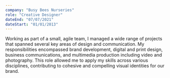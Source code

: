 ```yaml
---
company: "Busy Bees Nurseries"
role: "Creative Designer"
dateEnd: "07/07/2021"
dateStart: "01/01/2013"
---
```


Working as part of a small, agile team, I managed a wide range of projects that spanned several key areas of design and communication. My responsibilities encompassed brand development, digital and print design, business communications, and multimedia production including video and photography. This role allowed me to apply my skills across various disciplines, contributing to cohesive and compelling visual identities for our brand.